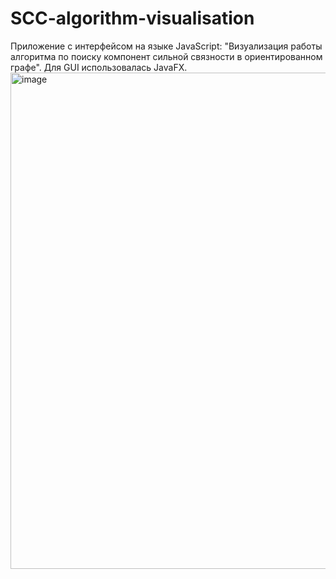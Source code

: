 # SCC-algorithm-visualisation
Приложение c интерфейсом на языке JavaScript: "Визуализация работы алгоритма по поиску компонент сильной связности в ориентированном графе".
Для GUI использовалась JavaFX.
<img width="1091" height="794" alt="image" src="https://github.com/user-attachments/assets/66dd0577-4024-494e-b6ec-b3b2ca3bd48f" />
